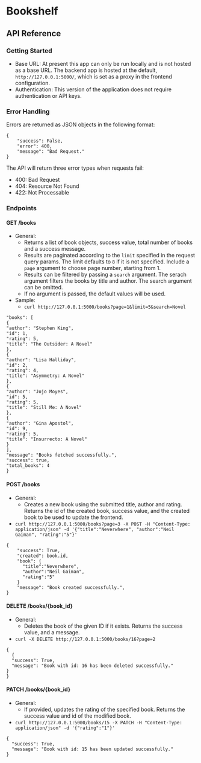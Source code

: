 # Bookshelf



## API Reference

### Getting Started
- Base URL: At present this app can only be run locally and is not hosted as a base URL. The backend app is hosted at the default, `http://127.0.0.1:5000/`, which is set as a proxy in the frontend configuration. 
- Authentication: This version of the application does not require authentication or API keys. 

### Error Handling
Errors are returned as JSON objects in the following format:
```
{
    "success": False, 
    "error": 400,
    "message": "Bad Request."
}
```
The API will return three error types when requests fail:
- 400: Bad Request
- 404: Resource Not Found
- 422: Not Processable 

### Endpoints 
#### GET /books
- General:
    - Returns a list of book objects, success value, total number of books and a success message.
    - Results are paginated according to the `limit` specified in the request query params. The limit defaults to `8` if it is not specified. Include a `page` argument to choose page number, starting from 1.
    - Results can be filtered by passing a `search` argument. The serach argument filters the books by  title and author. The search argument can be omitted.
    - If no argument is passed, the default values will be used.
- Sample: 
  - `curl http://127.0.0.1:5000/books?page=1&limit=5&search=Novel` 

``` {
"books": [
{
"author": "Stephen King",
"id": 1,
"rating": 5,
"title": "The Outsider: A Novel"
},
{
"author": "Lisa Halliday",
"id": 2,
"rating": 4,
"title": "Asymmetry: A Novel"
},
{
"author": "Jojo Moyes",
"id": 5,
"rating": 5,
"title": "Still Me: A Novel"
},
{
"author": "Gina Apostol",
"id": 9,
"rating": 5,
"title": "Insurrecto: A Novel"
}
],
"message": "Books fetched successfully.",
"success": true,
"total_books": 4
}
```

#### POST /books
- General:
    - Creates a new book using the submitted title, author and rating. Returns the id of the created book, success value, and the created book to be used to update the frontend. 
- `curl http://127.0.0.1:5000/books?page=3 -X POST -H "Content-Type: application/json" -d '{"title":"Neverwhere", "author":"Neil Gaiman", "rating":"5"}'`
```
{
    "success": True,
    "created": book.id,
    "book": {
      "title":"Neverwhere",
      "author":"Neil Gaiman", 
      "rating":"5"
    }
    "message": "Book created successfully.",
}
```
#### DELETE /books/{book_id}
- General:
    - Deletes the book of the given ID if it exists. Returns the  success value, and a message. 
- `curl -X DELETE http://127.0.0.1:5000/books/16?page=2`
```
{
  {
  "success": True,
  "message": "Book with id: 16 has been deleted successfully."
}
}
```
#### PATCH /books/{book_id}
- General:
    - If provided, updates the rating of the specified book. Returns the success value and id of the modified book. 
- `curl http://127.0.0.1:5000/books/15 -X PATCH -H "Content-Type: application/json" -d '{"rating":"1"}'`
```
{
  "success": True,
  "message": "Book with id: 15 has been updated successfully."
}
```
